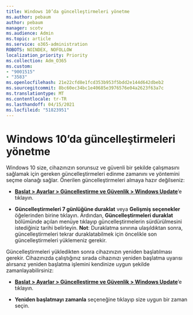 ```yaml
---
title: Windows 10’da güncelleştirmeleri yönetme
ms.author: pebaum
author: pebaum
manager: scotv
ms.audience: Admin
ms.topic: article
ms.service: o365-administration
ROBOTS: NOINDEX, NOFOLLOW
localization_priority: Priority
ms.collection: Adm_O365
ms.custom:
- "9001515"
- "3583"
ms.openlocfilehash: 21e22cfd8e1fcd353b953f5bdd2e144d642dbeb2
ms.sourcegitcommit: 8bc60ec34bc1e40685e3976576e04a2623f63a7c
ms.translationtype: MT
ms.contentlocale: tr-TR
ms.lasthandoff: 04/15/2021
ms.locfileid: "51823951"
---
```

# <a name="manage-updates-in-windows-10"></a>Windows 10’da güncelleştirmeleri yönetme

Windows 10 size, cihazınızın sorunsuz ve güvenli bir şekilde çalışmasını sağlamak için gereken güncelleştirmeleri edinme zamanını ve yöntemini seçme olanağı sağlar. Önerilen güncelleştirmeleri almaya hazır değilseniz:

- **[Başlat > Ayarlar > Güncelleştirme ve Güvenlik > Windows Update](ms-settings:windowsupdate)**’e tıklayın.

- **Güncelleştirmeleri 7 günlüğüne duraklat** veya **Gelişmiş seçenekler** öğelerinden birine tıklayın. Ardından, **Güncelleştirmeleri duraklat** bölümünde açılan menüye tıklayıp güncelleştirmelerin sürdürülmesini istediğiniz tarihi belirleyin. **Not**: Duraklatma sınırına ulaşıldıktan sonra, güncelleştirmeleri tekrar duraklatabilmek için öncelikle son güncelleştirmeleri yüklemeniz gerekir.

Güncelleştirmeleri yükledikten sonra cihazınızın yeniden başlatılması gerekir. Cihazınızda çalıştığınız sırada cihazınızı yeniden başlatma uyarısı alırsanız yeniden başlatma işlemini kendinize uygun şekilde zamanlayabilirsiniz:

- **[Başlat > Ayarlar > Güncelleştirme ve Güvenlik > Windows Update](ms-settings:windowsupdate)**’e tıklayın.

- **Yeniden başlatmayı zamanla** seçeneğine tıklayıp size uygun bir zaman seçin.
